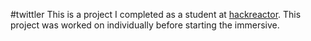 #twittler
This is a project I completed as a student at [hackreactor](http://hackreactor.com). This project was worked on individually before starting the immersive.